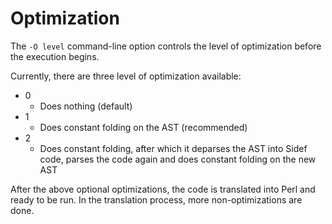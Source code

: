 # Optimization

The `-O level` command-line option controls the level of optimization before the execution begins.


Currently, there are three level of optimization available:


* 0
    - Does nothing (default)
* 1
    - Does constant folding on the AST (recommended)
* 2
    - Does constant folding, after which it deparses the AST into Sidef code, parses the code again and does constant folding on the new AST


After the above optional optimizations, the code is translated into Perl and ready to be run. In the translation process, more non-optimizations are done.
